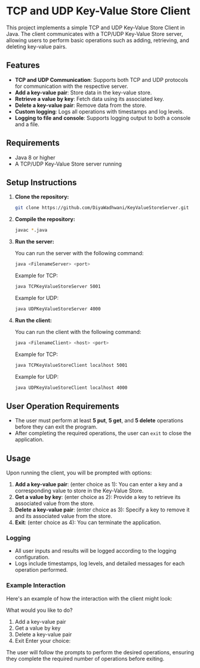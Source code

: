 # TCP and UDP Key-Value Store Client

This project implements a simple TCP and UDP Key-Value Store Client in Java. The client communicates with a TCP/UDP Key-Value Store server, allowing users to perform basic operations such as adding, retrieving, and deleting key-value pairs.

## Features

- **TCP and UDP Communication**: Supports both TCP and UDP protocols for communication with the respective server.
- **Add a key-value pair**: Store data in the key-value store.
- **Retrieve a value by key**: Fetch data using its associated key.
- **Delete a key-value pair**: Remove data from the store.
- **Custom logging**: Logs all operations with timestamps and log levels.
- **Logging to file and console**: Supports logging output to both a console and a file.

## Requirements

- Java 8 or higher
- A TCP/UDP Key-Value Store server running

## Setup Instructions

1. **Clone the repository:**

   ```bash
   git clone https://github.com/DiyaWadhwani/KeyValueStoreServer.git
   ```

2. **Compile the repository:**

   ```bash
   javac *.java
   ```

3. **Run the server:**

   You can run the server with the following command:

   ```bash
   java <FilenameServer> <port>
   ```

   Example for TCP:

   ```bash
   java TCPKeyValueStoreServer 5001
   ```

   Example for UDP:

   ```bash
   java UDPKeyValueStoreServer 4000
   ```

4. **Run the client:**

   You can run the client with the following command:

   ```bash
   java <FilenameClient> <host> <port>
   ```

   Example for TCP:

   ```bash
   java TCPKeyValueStoreClient localhost 5001
   ```

   Example for UDP:

   ```bash
   java UDPKeyValueStoreClient localhost 4000
   ```

## User Operation Requirements

- The user must perform at least **5 put**, **5 get**, and **5 delete** operations before they can exit the program.
- After completing the required operations, the user can `exit` to close the application.

## Usage

Upon running the client, you will be prompted with options:

1. **Add a key-value pair**: (enter choice as 1): You can enter a key and a corresponding value to store in the Key-Value Store.
2. **Get a value by key**: (enter choice as 2): Provide a key to retrieve its associated value from the store.
3. **Delete a key-value pair**: (enter choice as 3): Specify a key to remove it and its associated value from the store.
4. **Exit**: (enter choice as 4): You can terminate the application.

### Logging

- All user inputs and results will be logged according to the logging configuration.
- Logs include timestamps, log levels, and detailed messages for each operation performed.

### Example Interaction

Here's an example of how the interaction with the client might look:

What would you like to do?

1. Add a key-value pair
2. Get a value by key
3. Delete a key-value pair
4. Exit
   Enter your choice:

The user will follow the prompts to perform the desired operations, ensuring they complete the required number of operations before exiting.
